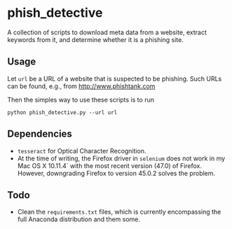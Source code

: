 # phish_detective
A collection of scripts to download meta data from a website, extract keywords from it, and determine whether it is a phishing site.

## Usage

Let `url` be a URL of a website that is suspected to be phishing. Such URLs can be found, e.g., from http://www.phishtank.com

Then the simples way to use these scripts is to run

```
python phish_detective.py --url url
```


## Dependencies

* `tesseract` for Optical Character Recognition.
* At the time of writing, the Firefox driver in `selenium` does not work in my
  Mac OS X 10.11.4` with the most recent version (47.0) of Firefox.
  However, downgrading Firefox to version 45.0.2 solves the problem.


## Todo

* Clean the `requirements.txt` files, which is currently encompassing the full
  Anaconda distribution and them some.


